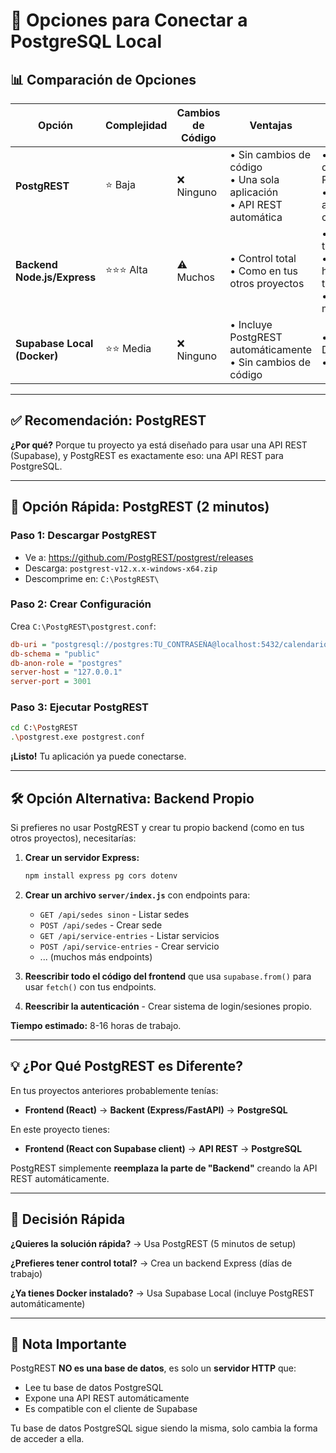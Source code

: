 # 🔌 Opciones para Conectar a PostgreSQL Local

## 📊 Comparación de Opciones

| Opción | Complejidad | Cambios de Código | Ventajas | Desventajas |
|--------|-------------|-------------------|----------|-------------|
| **PostgREST** | ⭐ Baja | ❌ Ninguno | • Sin cambios de código<br>• Una sola aplicación<br>• API REST automática | • Requiere descargar PostgREST<br>• Proceso adicional corriendo |
| **Backend Node.js/Express** | ⭐⭐⭐ Alta | ⚠️ Muchos | • Control total<br>• Como en tus otros proyectos | • Reescribir todo el código<br>• Muchas horas de trabajo<br>• Más mantenimiento |
| **Supabase Local (Docker)** | ⭐⭐ Media | ❌ Ninguno | • Incluye PostgREST automáticamente<br>• Sin cambios de código | • Requiere Docker<br>• Más pesado |

---

## ✅ Recomendación: PostgREST

**¿Por qué?** Porque tu proyecto ya está diseñado para usar una API REST (Supabase), y PostgREST es exactamente eso: una API REST para PostgreSQL.

---

## 🚀 Opción Rápida: PostgREST (2 minutos)

### Paso 1: Descargar PostgREST
- Ve a: https://github.com/PostgREST/postgrest/releases
- Descarga: `postgrest-v12.x.x-windows-x64.zip`
- Descomprime en: `C:\PostgREST\`

### Paso 2: Crear Configuración
Crea `C:\PostgREST\postgrest.conf`:

```ini
db-uri = "postgresql://postgres:TU_CONTRASEÑA@localhost:5432/calendario_servicios"
db-schema = "public"
db-anon-role = "postgres"
server-host = "127.0.0.1"
server-port = 3001
```

### Paso 3: Ejecutar PostgREST
```bash
cd C:\PostgREST
.\postgrest.exe postgrest.conf
```

**¡Listo!** Tu aplicación ya puede conectarse.

---

## 🛠️ Opción Alternativa: Backend Propio

Si prefieres no usar PostgREST y crear tu propio backend (como en tus otros proyectos), necesitarías:

1. **Crear un servidor Express:**
   ```bash
   npm install express pg cors dotenv
   ```

2. **Crear un archivo `server/index.js`** con endpoints para:
   - `GET /api/sedes sinon` - Listar sedes
   - `POST /api/sedes` - Crear sede
   - `GET /api/service-entries` - Listar servicios
   - `POST /api/service-entries` - Crear servicio
   - ... (muchos más endpoints)

3. **Reescribir todo el código del frontend** que usa `supabase.from()` para usar `fetch()` con tus endpoints.

4. **Reescribir la autenticación** - Crear sistema de login/sesiones propio.

**Tiempo estimado:** 8-16 horas de trabajo.

---

## 💡 ¿Por Qué PostgREST es Diferente?

En tus proyectos anteriores probablemente tenías:
- **Frontend (React)** → **Backent (Express/FastAPI)** → **PostgreSQL**

En este proyecto tienes:
- **Frontend (React con Supabase client)** → **API REST** → **PostgreSQL**

PostgREST simplemente **reemplaza la parte de "Backend"** creando la API REST automáticamente.

---

## 🎯 Decisión Rápida

**¿Quieres la solución rápida?** → Usa PostgREST (5 minutos de setup)

**¿Prefieres tener control total?** → Crea un backend Express (días de trabajo)

**¿Ya tienes Docker instalado?** → Usa Supabase Local (incluye PostgREST automáticamente)

---

## 📝 Nota Importante

PostgREST **NO es una base de datos**, es solo un **servidor HTTP** que:
- Lee tu base de datos PostgreSQL
- Expone una API REST automáticamente
- Es compatible con el cliente de Supabase

Tu base de datos PostgreSQL sigue siendo la misma, solo cambia la forma de acceder a ella.


